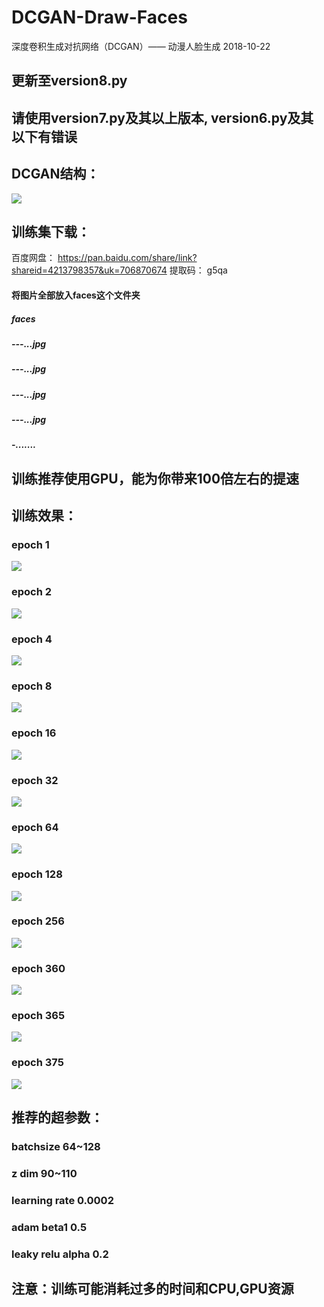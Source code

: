 # DCGAN-Draw-Faces
深度卷积生成对抗网络（DCGAN）—— 动漫人脸生成 2018-10-22
## 更新至version8.py
## 请使用version7.py及其以上版本, version6.py及其以下有错误
## DCGAN结构：
![](images/struct.png)
## 训练集下载：
百度网盘： https://pan.baidu.com/share/link?shareid=4213798357&uk=706870674
提取码： g5qa
#### 将图片全部放入faces这个文件夹
##### faces
#####     ---...jpg
#####     ---...jpg
#####     ---...jpg
#####     ---...jpg
#####     -.......
## 训练推荐使用GPU，能为你带来100倍左右的提速
## 训练效果：
### epoch 1
![](results1/DCGAN_GEN_1.png)
### epoch 2
![](results1/DCGAN_GEN_2.png)
### epoch 4
![](results1/DCGAN_GEN_4.png)
### epoch 8
![](results1/DCGAN_GEN_8.png)
### epoch 16
![](results1/DCGAN_GEN_16.png)
### epoch 32
![](results1/DCGAN_GEN_32.png)
### epoch 64
![](results1/DCGAN_GEN_64.png)
### epoch 128
![](results1/DCGAN_GEN_128.png)
### epoch 256
![](results1/DCGAN_GEN_256.png)
### epoch 360
![](results1/DCGAN_GEN_360.png)
### epoch 365
![](results1/DCGAN_GEN_365.png)
### epoch 375
![](results1/DCGAN_GEN_375.png)
## 推荐的超参数：
### batchsize 64~128
### z dim 90~110
### learning rate 0.0002
### adam beta1 0.5
### leaky relu alpha 0.2
## 注意：训练可能消耗过多的时间和CPU,GPU资源
